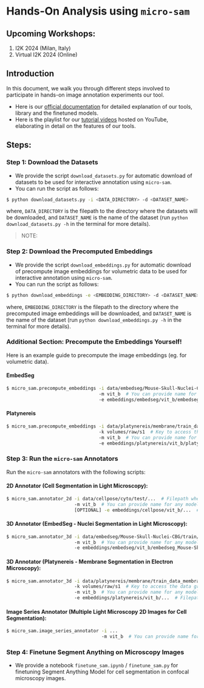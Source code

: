# Hands-On Analysis using `micro-sam`

## Upcoming Workshops:
1. I2K 2024 (Milan, Italy)
2. Virtual I2K 2024 (Online)

## Introduction

In this document, we walk you through different steps involved to participate in hands-on image annotation experiments our tool.

- Here is our [official documentation](https://computational-cell-analytics.github.io/micro-sam/) for detailed explanation of our tools, library and the finetuned models.
- Here is the playlist for our [tutorial videos](https://youtube.com/playlist?list=PLwYZXQJ3f36GQPpKCrSbHjGiH39X4XjSO&si=3q-cIRD6KuoZFmAM) hosted on YouTube, elaborating in detail on the features of our tools.

## Steps:

### Step 1: Download the Datasets

- We provide the script `download_datasets.py` for automatic download of datasets to be used for interactive annotation using `micro-sam`.
- You can run the script as follows:
```bash
$ python download_datasets.py -i <DATA_DIRECTORY> -d <DATASET_NAME>
```
where, `DATA_DIRECTORY` is the filepath to the directory where the datasets will be downloaded, and `DATASET_NAME` is the name of the dataset (run `python download_datasets.py -h` in the terminal for more details).

> NOTE:

### Step 2: Download the Precomputed Embeddings

- We provide the script `download_embeddings.py` for automatic download of precompute image embeddings for volumetric data to be used for interactive annotation using `micro-sam`.
- You can run the script as follows:

```bash
$ python download_embeddings -e <EMBEDDING_DIRECTORY> -d <DATASET_NAME>
```
where, `EMBEDDING_DIRECTORY` is the filepath to the directory where the precomputed image embeddings will be downloaded, and `DATASET_NAME` is the name of the dataset (run `python download_embeddings.py -h` in the terminal for more details).

### Additional Section: Precompute the Embeddings Yourself!

Here is an example guide to precompute the image embeddings (eg. for volumetric data).

#### EmbedSeg

```bash
$ micro_sam.precompute_embeddings -i data/embedseg/Mouse-Skull-Nuclei-CBG/train/images/X1.tif  # Filepath where inputs are stored.
                                  -m vit_b  # You can provide name for any model of your choice (supported by 'micro-sam') (eg. 'vit_b_lm').
                                  -e embeddings/embedseg/vit_b/embedseg_Mouse-Skull-Nuclei-CBG_train_X1  # Filepath where computed embeddings will be cached.
```

#### Platynereis

```bash
$ micro_sam.precompute_embeddings -i data/platynereis/membrane/train_data_membrane_02.n5  # Filepath where inputs are stored.
                                  -k volumes/raw/s1  # Key to access the data group in container-style data structures.
                                  -m vit_b  # You can provide name for any model of your choice (supported by 'micro-sam') (eg. 'vit_b_em_organelles').
                                  -e embeddings/platynereis/vit_b/platynereis_train_data_membrane_02  # Filepath where computed embeddings will be cached.
```

### Step 3: Run the `micro-sam` Annotators

Run the `micro-sam` annotators with the following scripts:

#### 2D Annotator (Cell Segmentation in Light Microscopy):

```bash
$ micro_sam.annotator_2d -i data/cellpose/cyto/test/...  # Filepath where the 2d image is stored.
                         -m vit_b  # You can provide name for any model of your choice (supported by 'micro-sam') (eg. 'vit_b_lm')
                         [OPTIONAL] -e embeddings/cellpose/vit_b/...  # Filepath where the computed embeddings will be cached (you can choose to not pass it to compute the embeddings on-the-fly).
```

#### 3D Annotator (EmbedSeg - Nuclei Segmentation in Light Microscopy):

```bash
$ micro_sam.annotator_3d -i data/embedseg/Mouse-Skull-Nuclei-CBG/train/images/X1.tif  # Filepath where the 3d volume is stored.
                         -m vit_b  # You can provide name for any model of your choice (supported by 'micro-sam') (eg. 'vit_b_lm')
                         -e embeddings/embedseg/vit_b/embedseg_Mouse-Skull-Nuclei-CBG_train_X1.zarr  # Filepath where the computed embeddings will be cached (we RECOMMEND to provide paths to the downloaded embeddings OR you can choose to not pass it to compute the embeddings on-the-fly).
```

#### 3D Annotator (Platynereis - Membrane Segmentation in Electron Microscopy):

```bash
$ micro_sam.annotator_3d -i data/platynereis/membrane/train_data_membrane_02.n5  # Filepath where the 2d image is stored.
                         -k volumes/raw/s1  # Key to access the data group in container-style data structures.
                         -m vit_b  # You can provide name for any model of your choice (supported by 'micro-sam') (eg. 'vit_b_em_organelles')
                         -e embeddings/platynereis/vit_b/...  # Filepath where the computed embeddings will be cached (we RECOMMEND to provide paths to the downloaded embeddings OR you can choose to not pass it to compute the embeddings on-the-fly).
```

#### Image Series Annotator (Multiple Light Microscopy 2D Images for Cell Segmentation):

```bash
$ micro_sam.image_series_annotator -i ...
                                   -m vit_b  # You can provide name for any model of your choice (supported by 'micro-sam') (eg. 'vit_b_lm')
```

### Step 4: Finetune Segment Anything on Microscopy Images

- We provide a notebook `finetune_sam.ipynb` / `finetune_sam.py` for finetuning Segment Anything Model for cell segmentation in confocal microscopy images.
